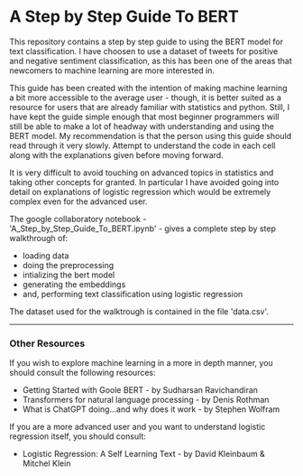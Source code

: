 # A Step by Step Guide To BERT

This repository contains a step by step guide to using the BERT model for text classification. I have choosen to use a dataset of tweets for positive and negative sentiment classification, as this has been one of the areas that newcomers to machine learning are more interested in.

This guide has been created with the intention of making machine learning a bit more accessible to the average user - though, it is better suited as a resource for users that are already familiar with statistics and python. Still, I have kept the guide simple enough that most beginner programmers will still be able to make a lot of headway with understanding and using the BERT model. My recommendation is that the person using this guide should read through it very slowly. Attempt to understand the code in each cell along with the explanations given before moving forward.

It is very difficult to avoid touching on advanced topics in statistics and taking other concepts for granted. In particular I have avoided going into detail on explanations of logistic regression which would be extremely complex even for the advanced user.

The google collaboratory notebook - 'A_Step_by_Step_Guide_To_BERT.ipynb' - gives a complete step by step walkthrough of:
* loading data
* doing the preprocessing
* intializing the bert model
* generating the embeddings
* and, performing text classification using logistic regression

The dataset used for the walktrough is contained in the file 'data.csv'.

-----
### Other Resources

If you wish to explore machine learning in a more in depth manner, you should consult the following resources:
* Getting Started with Goole BERT - by Sudharsan Ravichandiran
* Transformers for natural language processing - by Denis Rothman
* What is ChatGPT doing...and why does it work - by Stephen Wolfram

If you are a more advanced user and you want to understand logistic regression itself, you should consult:
* Logistic Regression: A Self Learning Text - by David Kleinbaum & Mitchel Klein
